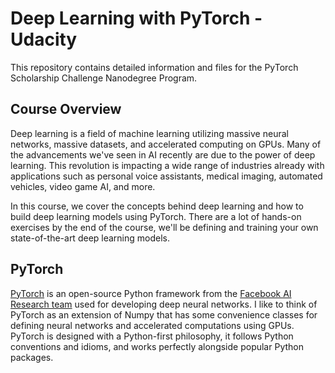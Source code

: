 # Deep Learning with PyTorch - Udacity
This repository contains detailed information and files for the PyTorch Scholarship Challenge Nanodegree Program.

## Course Overview  
Deep learning is a field of machine learning utilizing massive neural networks, massive datasets, and accelerated computing on GPUs. Many of the advancements we've seen in AI recently are due to the power of deep learning. This revolution is impacting a wide range of industries already with applications such as personal voice assistants, medical imaging, automated vehicles, video game AI, and more.  
  
In this course, we cover the concepts behind deep learning and how to build deep learning models using PyTorch. There are a lot of hands-on exercises by the end of the course, we'll be defining and training your own state-of-the-art deep learning models.  
  
## PyTorch  
[PyTorch](https://pytorch.org/) is an open-source Python framework from the [Facebook AI Research team](https://research.fb.com/category/facebook-ai-research/) used for developing deep neural networks. I like to think of PyTorch as an extension of Numpy that has some convenience classes for defining neural networks and accelerated computations using GPUs. PyTorch is designed with a Python-first philosophy, it follows Python conventions and idioms, and works perfectly alongside popular Python packages.
